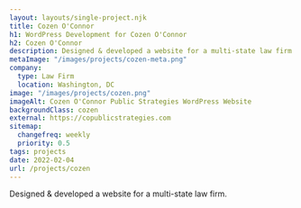 ```yaml
---
layout: layouts/single-project.njk
title: Cozen O'Connor
h1: WordPress Development for Cozen O'Connor
h2: Cozen O'Connor
description: Designed & developed a website for a multi-state law firm.
metaImage: "/images/projects/cozen-meta.png"
company:
  type: Law Firm
  location: Washington, DC
image: "/images/projects/cozen.png"
imageAlt: Cozen O'Connor Public Strategies WordPress Website
backgroundClass: cozen
external: https://copublicstrategies.com
sitemap:
  changefreq: weekly
  priority: 0.5
tags: projects
date: 2022-02-04
url: /projects/cozen
---
```


Designed & developed a website for a multi-state law firm.
